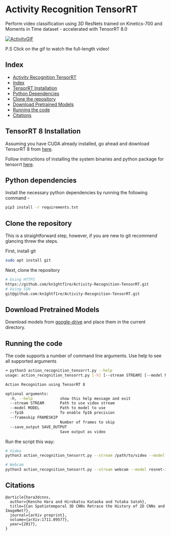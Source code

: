 # Activity Recognition TensorRT

Perform video classification using 3D ResNets trained on Kinetics-700 and Moments in Time dataset - accelerated with TensorRT 8.0

[![ActivityGIF](resources/act.gif)](https://youtu.be/snlZtGCyJMg)

P.S Click on the gif to watch the full-length video!

## Index

- [Activity Recognition TensorRT](#activity-recognition-tensorrt)
- [Index](#index)
- [TensorRT Installation](#tensorrt-installation)
- [Python Dependencies](#python-dependencies)
- [Clone the repository](#clone-the-repository)
- [Download Pretrained Models](#download-pretrained-models)
- [Running the code](#running-the-code)
- [Citations](#citations)

## TensorRT 8 Installation

Assuming you have CUDA already installed, go ahead and download TensorRT 8 from [here](https://developer.nvidia.com/tensorrt-getting-started).

Follow instructions of installing the system binaries and python package for tensorrt [here](https://docs.nvidia.com/deeplearning/tensorrt/install-guide/index.html#installing-tar).

## Python dependencies

Install the necessary python dependencies by running the following command -

```sh
pip3 install -r requirements.txt
```

## Clone the repository

This is a straightforward step, however, if you are new to git recommend glancing threw the steps.

First, install git

```sh
sudo apt install git
```

Next, clone the repository

```sh
# Using HTTPS
https://github.com/kn1ghtf1re/Activity-Recognition-TensorRT.git
# Using SSH
git@github.com:kn1ghtf1re/Activity-Recognition-TensorRT.git
```

## Download Pretrained Models

Download models from [google-drive](https://drive.google.com/drive/folders/1PumnUl_-eVvk0tFpn463vPxpqchGEuWB?usp=sharing) and place them in the current directory.

## Running the code

The code supports a number of command line arguments. Use help to see all supported arguments

```sh
➜ python3 action_recognition_tensorrt.py --help
usage: action_recognition_tensorrt.py [-h] [--stream STREAM] [--model MODEL] [--fp16] [--frameskip FRAMESKIP] [--save_output SAVE_OUTPUT]

Action Recognition using TensorRT 8

optional arguments:
  -h, --help            show this help message and exit
  --stream STREAM       Path to use video stream
  --model MODEL         Path to model to use
  --fp16                To enable fp16 precision
  --frameskip FRAMESKIP
                        Number of frames to skip
  --save_output SAVE_OUTPUT
                        Save output as video
```

Run the script this way:

```sh
# Video
python3 action_recognition_tensorrt.py --stream /path/to/video --model resnet-18-kinetics-moments.onnx --fp16 --frameskip 2

# Webcam
python3 action_recognition_tensorrt.py --stream webcam --model resnet-18-kinetics-moments.onnx --fp16 --frameskip 2
```

## Citations

```text
@article{hara3dcnns,
  author={Kensho Hara and Hirokatsu Kataoka and Yutaka Satoh},
  title={Can Spatiotemporal 3D CNNs Retrace the History of 2D CNNs and ImageNet?},
  journal={arXiv preprint},
  volume={arXiv:1711.09577},
  year={2017},
}
```

